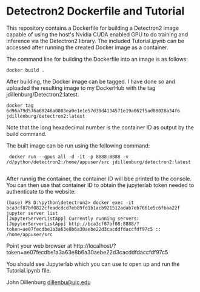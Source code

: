 # Detectron2 Dockerfile and Tutorial

This repository contains a Dockerfile for building a Detectron2 image capable of using the host's Nvidia CUDA enabled GPU
to do training and inference via the Detectron2 library.  The included Tutorial.ipynb can be accessed after running the 
created Docker image as a container.  

The command line for building the Dockerfile into an image is as follows:

```
docker build .
```
 
 After building, the Docker image can be tagged.  I have done so and uploaded the resulting image to my DockerHub with the 
 tag jdillenburg/Detectron2:latest.
 
 ```
 docker tag 6d96a79d576a68246a0803ea9e1e1e57d39d4134571e19a062f5ad08028a34f6 jdillenburg/detectron2:latest
 ```
 
 Note that the long hexadecimal number is the container ID as output by the build command.
 
 The built image can be run using the following command:
 
```
 docker run --gpus all -d -it -p 8888:8888 -v /d/python/detectron2:/home/appuser/src jdillenburg/detectron2:latest
 
```

After runnig the container, the container ID will bbe printed to the console.  You can then use that container ID to obtain the 
jupyterlab token needed to authenticate to the website:

```
(base) PS D:\python\detectron2> docker exec -it bca3cf87bf0822cfeadcdcd7eb89fd1b1acb921512adab7eb7661e5c6fbaa22f jupyter server list
[JupyterServerListApp] Currently running servers:
[JupyterServerListApp] http://bca3cf87bf08:8888/?token=ae07fecdbe1a3a63e8b6a30aebe22d3cacddfdaccfdf97c5 :: /home/appuser/src
```

Point your web browser at http://localhost/?token=ae07fecdbe1a3a63e8b6a30aebe22d3cacddfdaccfdf97c5

You should see Jupyterlab which you can use to open up and run the Tutorial.ipynb file.

John Dillenburg
[dillenbu@uic.edu](mailto:dillenbu@uic.edu)